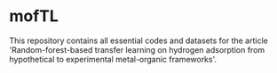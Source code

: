 # mofTL
This repository contains all essential codes and datasets for the article 'Random-forest-based transfer learning on hydrogen adsorption from hypothetical to experimental metal-organic frameworks'. 
